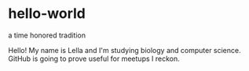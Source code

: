 # hello-world
a time honored tradition

Hello!
My name is Lella and I'm studying biology and computer science.
GitHub is going to prove useful for meetups I reckon.
